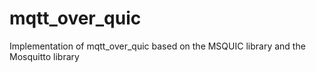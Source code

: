 # mqtt_over_quic
Implementation of mqtt_over_quic based on the MSQUIC library and the Mosquitto library
